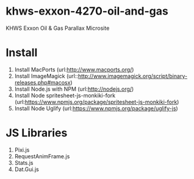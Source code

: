 khws-exxon-4270-oil-and-gas
===========================

KHWS Exxon Oil &amp; Gas Parallax Microsite


Install
=======

1. Install MacPorts (url:http://www.macports.org/)
2. Install ImageMagick (url::http://www.imagemagick.org/script/binary-releases.php#macosx)
3. Install Node.js with NPM (url:http://nodejs.org/)
4. Install Node spritesheet-js-monkiki-fork (url:https://www.npmjs.org/package/spritesheet-js-monkiki-fork)
5. Install Node Uglify (url:https://www.npmjs.org/package/uglify-js)


JS Libraries
============

1. Pixi.js
2. RequestAnimFrame.js
3. Stats.js
4. Dat.Gui.js



